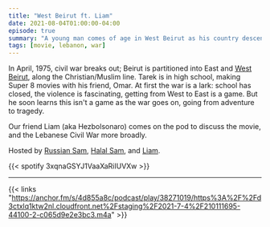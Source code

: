 ```yaml
---
title: "West Beirut ft. Liam"
date: 2021-08-04T01:00:00-04:00
episode: true
summary: "A young man comes of age in West Beirut as his country descends into civil war"
tags: [movie, lebanon, war]
---
```


In April, 1975, civil war breaks out; Beirut is partitioned into East and [West Beirut](https://letterboxd.com/film/west-beirut/), along the Christian/Muslim line. Tarek is in high school, making Super 8 movies with his friend, Omar. At first the war is a lark: school has closed, the violence is fascinating, getting from West to East is a game. But he soon learns this isn't a game as the war goes on, going from adventure to tragedy.

Our friend Liam (aka Hezbolsonaro) comes on the pod to discuss the movie, and the Lebanese Civil War more broadly.

Hosted by [Russian Sam](https://twitter.com/FillerHandle12), [Halal Sam](https://twitter.com/halaljew), and [Liam](https://twitter.com/Hezbolsonaro).

{{< spotify 3xqnaGSYJ1VaaXaRiIUVXw >}}

---

{{< links "https://anchor.fm/s/4d855a8c/podcast/play/38271019/https%3A%2F%2Fd3ctxlq1ktw2nl.cloudfront.net%2Fstaging%2F2021-7-4%2F210111695-44100-2-c065d9e2e3bc3.m4a" >}}
